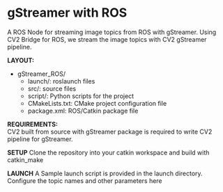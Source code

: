 # gStreamer with ROS
A ROS Node for streaming image topics from ROS with gStreamer. Using CV2 Bridge for ROS, we stream the image topics with CV2 gStreamer pipeline.


**LAYOUT:**
- gStreamer_ROS/
  - launch/:              roslaunch files
  - src/:                 source files
  - script/:			Python scripts for the project
  - CMakeLists.txt:       CMake project configuration file
  - package.xml:          ROS/Catkin package file

**REQUIREMENTS:**  
CV2 built from source with gStreamer package is required to write CV2 pipeline for gStreamer.

**SETUP**
Clone the repository into your catkin workspace and build with catkin_make

**LAUNCH**
A Sample launch script is provided in the launch directory. Configure the topic names and other parameters here
